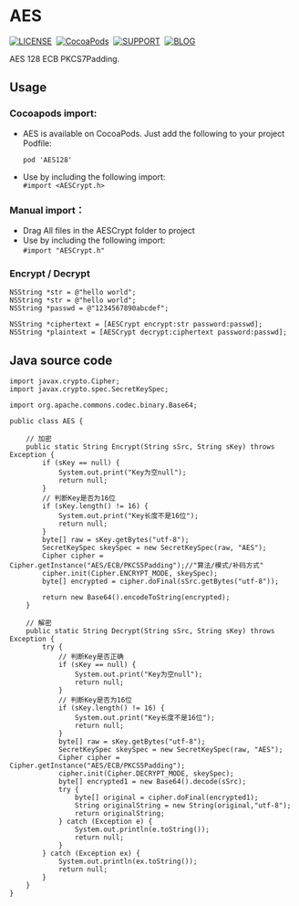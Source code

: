 # AES

[![LICENSE](https://img.shields.io/badge/license-MIT-green.svg?style=flat)](https://github.com/dd2333/AES/blob/master/LICENSE)&nbsp;
[![CocoaPods](http://img.shields.io/cocoapods/v/AES128.svg?style=flat)](http://cocoapods.org/?q=AES128)&nbsp;
[![SUPPORT](https://img.shields.io/badge/support-iOS%207%2B%20-blue.svg?style=flat)](https://en.wikipedia.org/wiki/IOS_7)&nbsp;
[![BLOG](https://img.shields.io/badge/blog-www.dd2333.com-orange.svg?style=flat)](http://www.dd2333.com)&nbsp;

  AES 128 ECB PKCS7Padding.<br />

Usage
-----------------------------------

### Cocoapods import:
* AES is available on CocoaPods. Just add the following to your project Podfile:<br />

  ```pod 'AES128'```

* Use by including the following import:<br />
```#import <AESCrypt.h>```

### Manual import：
* Drag All files in the AESCrypt folder to project<br />
* Use by including the following import:<br />
```#import "AESCrypt.h"```

### Encrypt / Decrypt

    NSString *str = @"hello world";
    NSString *str = @"hello world";
    NSString *passwd = @"1234567890abcdef";

    NSString *ciphertext = [AESCrypt encrypt:str password:passwd];
    NSString *plaintext = [AESCrypt decrypt:ciphertext password:passwd];

Java source code
-----------------------------------
    import javax.crypto.Cipher;
    import javax.crypto.spec.SecretKeySpec;

    import org.apache.commons.codec.binary.Base64;

    public class AES {

        // 加密
        public static String Encrypt(String sSrc, String sKey) throws Exception {
            if (sKey == null) {
                System.out.print("Key为空null");
                return null;
            }
            // 判断Key是否为16位
            if (sKey.length() != 16) {
                System.out.print("Key长度不是16位");
                return null;
            }
            byte[] raw = sKey.getBytes("utf-8");
            SecretKeySpec skeySpec = new SecretKeySpec(raw, "AES");
            Cipher cipher = Cipher.getInstance("AES/ECB/PKCS5Padding");//"算法/模式/补码方式"
            cipher.init(Cipher.ENCRYPT_MODE, skeySpec);
            byte[] encrypted = cipher.doFinal(sSrc.getBytes("utf-8"));

            return new Base64().encodeToString(encrypted);
        }

        // 解密
        public static String Decrypt(String sSrc, String sKey) throws Exception {
            try {
                // 判断Key是否正确
                if (sKey == null) {
                    System.out.print("Key为空null");
                    return null;
                }
                // 判断Key是否为16位
                if (sKey.length() != 16) {
                    System.out.print("Key长度不是16位");
                    return null;
                }
                byte[] raw = sKey.getBytes("utf-8");
                SecretKeySpec skeySpec = new SecretKeySpec(raw, "AES");
                Cipher cipher = Cipher.getInstance("AES/ECB/PKCS5Padding");
                cipher.init(Cipher.DECRYPT_MODE, skeySpec);
                byte[] encrypted1 = new Base64().decode(sSrc);
                try {
                    byte[] original = cipher.doFinal(encrypted1);
                    String originalString = new String(original,"utf-8");
                    return originalString;
                } catch (Exception e) {
                    System.out.println(e.toString());
                    return null;
                }
            } catch (Exception ex) {
                System.out.println(ex.toString());
                return null;
            }
        }
    }

